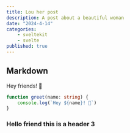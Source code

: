```yaml
---
title: Lou her post
description: A post about a beautiful woman
date: "2024-4-14"
categories:
    - sveltekit
    - svelte
published: true
---
```


## Markdown

Hey friends! 👋

```ts
function greet(name: string) {
	console.log(`Hey ${name}! 👋`)
}
```

### Hello friend this is a header 3

